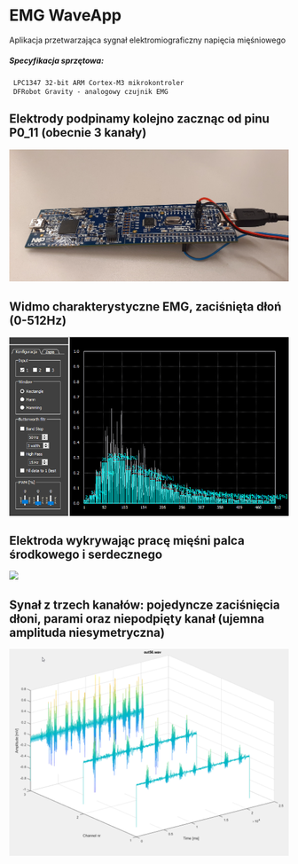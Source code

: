 # EMG WaveApp
Aplikacja przetwarzająca sygnał elektromiograficzny napięcia mięśniowego <br> 

##### Specyfikacja sprzętowa:
	 LPC1347 32-bit ARM Cortex-M3 mikrokontroler
	 DFRobot Gravity - analogowy czujnik EMG

## Elektrody podpinamy kolejno zacznąc od pinu P0_11 (obecnie 3 kanały)
<img src="docs/LPC1347.jpg">

## Widmo charakterystyczne EMG, zaciśnięta dłoń (0-512Hz)  
<img src="docs/now.png">

## Elektroda wykrywając pracę mięśni palca środkowego i serdecznego  
<img src="docs/spider.gif">

## Synał z trzech kanałów: pojedyncze zaciśnięcia dłoni, parami oraz niepodpięty kanał (ujemna amplituda niesymetryczna)
<img src="docs/out56.png">
